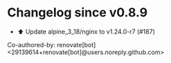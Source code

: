 # Changelog since v0.8.9
- ⬆️ Update alpine_3_18/nginx to v1.24.0-r7 (#187)

Co-authored-by: renovate[bot] <29139614+renovate[bot]@users.noreply.github.com> 
